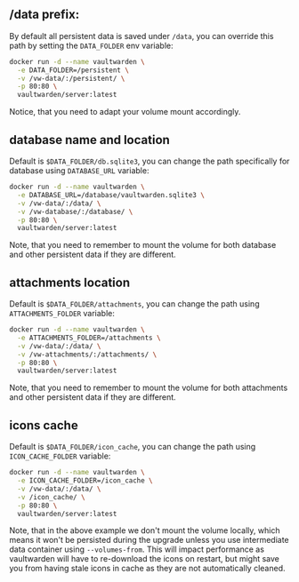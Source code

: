 ## /data prefix:

By default all persistent data is saved under `/data`, you can override this path by setting the `DATA_FOLDER` env variable:

```sh
docker run -d --name vaultwarden \
  -e DATA_FOLDER=/persistent \
  -v /vw-data/:/persistent/ \
  -p 80:80 \
  vaultwarden/server:latest
```

Notice, that you need to adapt your volume mount accordingly.

## database name and location

Default is `$DATA_FOLDER/db.sqlite3`, you can change the path specifically for database using `DATABASE_URL` variable:

```sh
docker run -d --name vaultwarden \
  -e DATABASE_URL=/database/vaultwarden.sqlite3 \
  -v /vw-data/:/data/ \
  -v /vw-database/:/database/ \
  -p 80:80 \
  vaultwarden/server:latest
```

Note, that you need to remember to mount the volume for both database and other persistent data if they are different.

## attachments location

Default is `$DATA_FOLDER/attachments`, you can change the path using `ATTACHMENTS_FOLDER` variable:

```sh
docker run -d --name vaultwarden \
  -e ATTACHMENTS_FOLDER=/attachments \
  -v /vw-data/:/data/ \
  -v /vw-attachments/:/attachments/ \
  -p 80:80 \
  vaultwarden/server:latest
```

Note, that you need to remember to mount the volume for both attachments and other persistent data if they are different.

## icons cache

Default is `$DATA_FOLDER/icon_cache`, you can change the path using `ICON_CACHE_FOLDER` variable:

```sh
docker run -d --name vaultwarden \
  -e ICON_CACHE_FOLDER=/icon_cache \
  -v /vw-data/:/data/ \
  -v /icon_cache/ \
  -p 80:80 \
  vaultwarden/server:latest
```

Note, that in the above example we don't mount the volume locally, which means it won't be persisted during the upgrade unless you use intermediate data container using `--volumes-from`. This will impact performance as vaultwarden will have to re-download the icons on restart, but might save you from having stale icons in cache as they are not automatically cleaned.